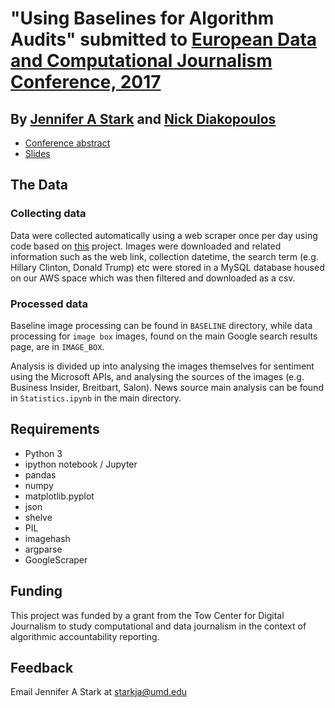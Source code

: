 #  "Using Baselines for Algorithm Audits" submitted to [European Data and Computational Journalism Conference, 2017](http://datajconf.com)

## By [Jennifer A Stark](https://github.com/JAStark) and [Nick Diakopoulos](http://www.nickdiakopoulos.com)
- [Conference abstract](http://researchrepository.ucd.ie/bitstream/handle/10197/8634/DataJ%20Conf%20Proceedings%20Final.pdf?sequence=1)
- [Slides](https://jastark.github.io/DataJConf2017/)


## The Data
### Collecting data
Data were collected automatically using a web scraper once per day using code based on [this](https://github.com/NikolaiT/GoogleScraper) project. Images were downloaded and related information such as the web link, collection datetime, the search term (e.g. Hillary Clinton, Donald Trump) etc were stored in a MySQL database housed on our AWS space which was then filtered and downloaded as a csv.

### Processed data
Baseline image processing can be found in `BASELINE` directory, while data processing for `image box` images, found on the main Google search results page, are in `IMAGE_BOX`.

Analysis is divided up into analysing the images themselves for sentiment using the Microsoft APIs, and analysing the sources of the images (e.g. Business Insider, Breitbart, Salon). News source main analysis can be found in `Statistics.ipynb` in the main directory.

## Requirements

* Python 3
* ipython notebook / Jupyter
* pandas
* numpy
* matplotlib.pyplot
* json
* shelve
* PIL
* imagehash
* argparse
* GoogleScraper


## Funding
This project was funded by a grant from the Tow Center for Digital Journalism to study computational and data journalism in the context of algorithmic accountability reporting.

## Feedback
Email Jennifer A Stark at starkja@umd.edu
